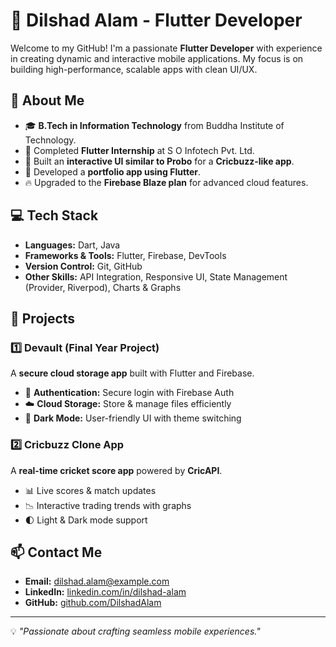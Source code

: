 # 🚀 Dilshad Alam - Flutter Developer

Welcome to my GitHub! I'm a passionate **Flutter Developer** with experience in creating dynamic and interactive mobile applications. My focus is on building high-performance, scalable apps with clean UI/UX.

## 📌 About Me
- 🎓 **B.Tech in Information Technology** from Buddha Institute of Technology.
- 💼 Completed **Flutter Internship** at S O Infotech Pvt. Ltd.
- 🎨 Built an **interactive UI similar to Probo** for a **Cricbuzz-like app**.
- 📱 Developed a **portfolio app using Flutter**.
- 🔥 Upgraded to the **Firebase Blaze plan** for advanced cloud features.

## 💻 Tech Stack
- **Languages:** Dart, Java
- **Frameworks & Tools:** Flutter, Firebase, DevTools
- **Version Control:** Git, GitHub
- **Other Skills:** API Integration, Responsive UI, State Management (Provider, Riverpod), Charts & Graphs

## 📂 Projects
### 1️⃣ Devault (Final Year Project)
A **secure cloud storage app** built with Flutter and Firebase.
- 🔐 **Authentication:** Secure login with Firebase Auth
- ☁️ **Cloud Storage:** Store & manage files efficiently
- 🌙 **Dark Mode:** User-friendly UI with theme switching

### 2️⃣ Cricbuzz Clone App
A **real-time cricket score app** powered by **CricAPI**.
- 📊 Live scores & match updates
- 📉 Interactive trading trends with graphs
- 🌓 Light & Dark mode support

## 📫 Contact Me
- **Email:** [dilshad.alam@example.com](mailto:dilshad.alam@example.com)
- **LinkedIn:** [linkedin.com/in/dilshad-alam](https://linkedin.com/in/dilshad-alam)
- **GitHub:** [github.com/DilshadAlam](https://github.com/DilshadAlam)

---
💡 _"Passionate about crafting seamless mobile experiences."_
<!---
Dilshad-mohammad/Dilshad-mohammad is a ✨ special ✨ repository because its `README.md` (this file) appears on your GitHub profile.
You can click the Preview link to take a look at your changes.
--->
